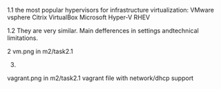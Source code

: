 1.1
the most popular hypervisors for infrastructure virtualization:
VMware vsphere
Citrix
VirtualBox
Microsoft Hyper-V
RHEV

1.2
They are very similar. Main defferences in settings andtechnical limitations.

2
vm.png in m2/task2.1

3.
vagrant.png in m2/task2.1
vagrant file with network/dhcp support

